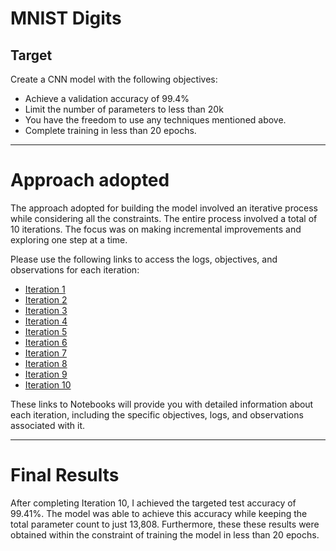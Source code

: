 # MNIST Digits

## Target
Create a CNN model with the following objectives:
*    Achieve a validation accuracy of 99.4%
*    Limit the number of parameters to less than 20k
*    You have the freedom to use any techniques mentioned above.
*    Complete training in less than 20 epochs.

---

# Approach adopted
The approach adopted for building the model involved an iterative process while considering all the constraints. 
The entire process involved a total of 10 iterations. The focus was on making incremental improvements and exploring one step at a time. 

Please use the following links to access the logs, objectives, and observations for each iteration:

*   [Iteration 1](./s6_01.ipynb)
*   [Iteration 2](./s6_02.ipynb)
*   [Iteration 3](./s6_03.ipynb)
*   [Iteration 4](./s6_04.ipynb)
*   [Iteration 5](./s6_05.ipynb)
*   [Iteration 6](./s6_06.ipynb)
*   [Iteration 7](./s6_07.ipynb)
*   [Iteration 8](./s6_08.ipynb)
*   [Iteration 9](./s6_09.ipynb)
*   [Iteration 10](./s6_10.ipynb)

These links to Notebooks will provide you with detailed information about each iteration, including the specific objectives, logs, and observations associated with it.

---

# Final Results

After completing Iteration 10, I achieved the targeted test accuracy of 99.41%. The model was able to achieve this accuracy while keeping the total parameter count to just 13,808. Furthermore, these these results were obtained within the constraint of training the model in less than 20 epochs.